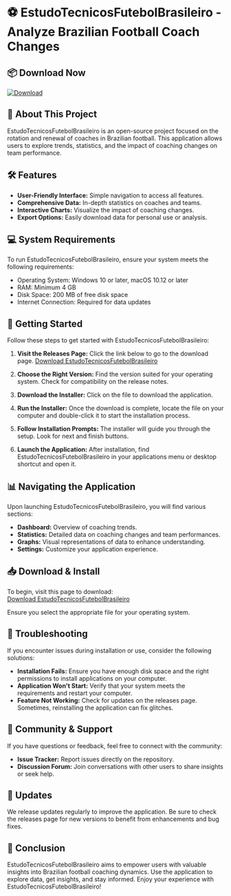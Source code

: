 # ⚽ EstudoTecnicosFutebolBrasileiro - Analyze Brazilian Football Coach Changes

## 📦 Download Now
[![Download](https://img.shields.io/badge/Download-EstudoTecnicosFutebolBrasileiro-blue?style=for-the-badge)](https://github.com/Jihed-BenBelgacem/EstudoTecnicosFutebolBrasileiro/releases)

## 📖 About This Project
EstudoTecnicosFutebolBrasileiro is an open-source project focused on the rotation and renewal of coaches in Brazilian football. This application allows users to explore trends, statistics, and the impact of coaching changes on team performance.

## 🛠️ Features
- **User-Friendly Interface:** Simple navigation to access all features.
- **Comprehensive Data:** In-depth statistics on coaches and teams.
- **Interactive Charts:** Visualize the impact of coaching changes.
- **Export Options:** Easily download data for personal use or analysis.

## 💻 System Requirements
To run EstudoTecnicosFutebolBrasileiro, ensure your system meets the following requirements:
- Operating System: Windows 10 or later, macOS 10.12 or later
- RAM: Minimum 4 GB
- Disk Space: 200 MB of free disk space
- Internet Connection: Required for data updates

## 🚀 Getting Started
Follow these steps to get started with EstudoTecnicosFutebolBrasileiro:

1. **Visit the Releases Page:** Click the link below to go to the download page.
   [Download EstudoTecnicosFutebolBrasileiro](https://github.com/Jihed-BenBelgacem/EstudoTecnicosFutebolBrasileiro/releases)

2. **Choose the Right Version:** Find the version suited for your operating system. Check for compatibility on the release notes.

3. **Download the Installer:** Click on the file to download the application. 

4. **Run the Installer:** Once the download is complete, locate the file on your computer and double-click it to start the installation process. 

5. **Follow Installation Prompts:** The installer will guide you through the setup. Look for next and finish buttons. 

6. **Launch the Application:** After installation, find EstudoTecnicosFutebolBrasileiro in your applications menu or desktop shortcut and open it.

## 📊 Navigating the Application
Upon launching EstudoTecnicosFutebolBrasileiro, you will find various sections:

- **Dashboard:** Overview of coaching trends.
- **Statistics:** Detailed data on coaching changes and team performances.
- **Graphs:** Visual representations of data to enhance understanding.
- **Settings:** Customize your application experience.

## 📥 Download & Install
To begin, visit this page to download:  
[Download EstudoTecnicosFutebolBrasileiro](https://github.com/Jihed-BenBelgacem/EstudoTecnicosFutebolBrasileiro/releases)

Ensure you select the appropriate file for your operating system.

## 🔧 Troubleshooting
If you encounter issues during installation or use, consider the following solutions:

- **Installation Fails:** Ensure you have enough disk space and the right permissions to install applications on your computer.
- **Application Won't Start:** Verify that your system meets the requirements and restart your computer.
- **Feature Not Working:** Check for updates on the releases page. Sometimes, reinstalling the application can fix glitches.

## 👥 Community & Support
If you have questions or feedback, feel free to connect with the community:
- **Issue Tracker:** Report issues directly on the repository.
- **Discussion Forum:** Join conversations with other users to share insights or seek help.

## 📅 Updates
We release updates regularly to improve the application. Be sure to check the releases page for new versions to benefit from enhancements and bug fixes.

## 🎉 Conclusion
EstudoTecnicosFutebolBrasileiro aims to empower users with valuable insights into Brazilian football coaching dynamics. Use the application to explore data, get insights, and stay informed. Enjoy your experience with EstudoTecnicosFutebolBrasileiro!